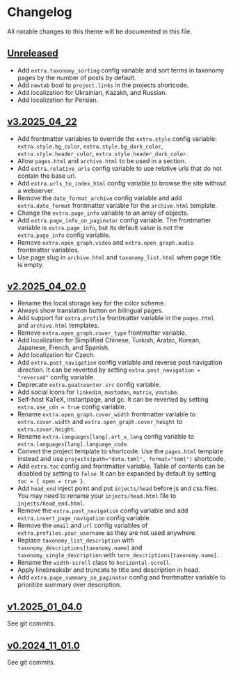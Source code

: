 # Changelog

All notable changes to this theme will be documented in this file.

## [Unreleased](https://codeberg.org/salif/linkita/compare/v3.2025_04_22..linkita)

- Add `extra.taxonomy_sorting` config variable and sort terms in taxonomy pages by the number of posts by default.
- Add `newtab` bool to `project.links` in the projects shortcode.
- Add localization for Ukrainian, Kazakh, and Russian.
- Add localization for Persian.

## [v3.2025_04_22](https://codeberg.org/salif/linkita/compare/v2.2025_04_02.0..v3.2025_04_22)

- Add frontmatter variables to override the `extra.style` config variable:
  `extra.style.bg_color`, `extra.style.bg_dark_color`, `extra.style.header_color`, `extra.style.header_dark_color`.
- Allow `pages.html` and `archive.html` to be used in a section.
- Add `extra.relative_urls` config variable to use relative urls that do not contain the base url.
- Add `extra.urls_to_index_html` config variable to browse the site without a webserver.
- Remove the `date_format_archive` config variable and add `extra.date_format`
  frontmatter variable for the `archive.html` template.
- Change the `extra.page_info` variable to an array of objects.
- Add `extra.page_info_on_paginator` config variable. The frontmatter variable is `extra.page_info`,
  but its default value is not the `extra.page_info` config variable.
- Remove `extra.open_graph.video` and `extra.open_graph.audio` frontmatter variables.
- Use page slug in `archive.html` and `taxonomy_list.html` when page title is empty.

## [v2.2025_04_02.0](https://codeberg.org/salif/linkita/compare/v1.2025_01_04.0..v2.2025_04_02.0)

- Rename the local storage key for the color scheme.
- Always show translation button on bilingual pages.
- Add support for `extra.profile` frontmatter variable in the `pages.html` and `archive.html` templates.
- Remove `extra.open_graph.cover_type` frontmatter variable.
- Add localization for Simplified Chinese, Turkish, Arabic, Korean, Japanese, French, and Spanish.
- Add localization for Czech.
- Add `extra.post_navigation` config variable and reverse post navigation direction.
  It can be reverted by setting `extra.post_navigation = "reversed"` config variable.
- Deprecate `extra.goatcounter.src` config variable.
- Add social icons for `linkedin`, `mastodon`, `matrix`, `youtube`.
- Self-host KaTeX, instantpage, and gc. It can be reverted by setting `extra.use_cdn = true` config variable.
- Rename `extra.open_graph.cover_width` frontmatter variable to `extra.cover.width` and
  `extra.open_graph.cover_height` to `extra.cover.height`.
- Rename `extra.languages[lang].art_x_lang` config variable to `extra.languages[lang].language_code`.
- Convert the project template to shortcode. Use the `pages.html` template instead and
  use `projects(path="data.toml", format="toml")` shortcode.
- Add `extra.toc` config and frontmatter variable. Table of contents can be disabled by setting to `false`.
  It can be expanded by default by setting `toc = { open = true }`.
- Add `head_end` inject point and put `injects/head` before js and css files.
  You may need to rename your `injects/head.html` file to `injects/head_end.html`.
- Remove the `extra.post_navigation` config variable and add `extra.invert_page_navigation` config variable.
- Remove the `email` and `url` config variables of `extra.profiles.your_username` as they are not used anywhere.
- Replace `taxonomy_list_description` with `taxonomy_descriptions[taxonomy.name]` and
  `taxonomy_single_description` with `term_descriptions[taxonomy.name]`.
- Rename the `width-scroll` class to `horizontal-scroll`.
- Apply linebreaksbr and truncate to title and description in head.
- Add `extra.page_summary_on_paginator` config and frontmatter variable to prioritize summary over description.

## [v1.2025_01_04.0](https://codeberg.org/salif/linkita/compare/v0.2024_11_01.0..v1.2025_01_04.0)

See git commits.

## [v0.2024_11_01.0](https://codeberg.org/salif/linkita/compare/e8746d1a74..v0.2024_11_01.0)

See git commits.

